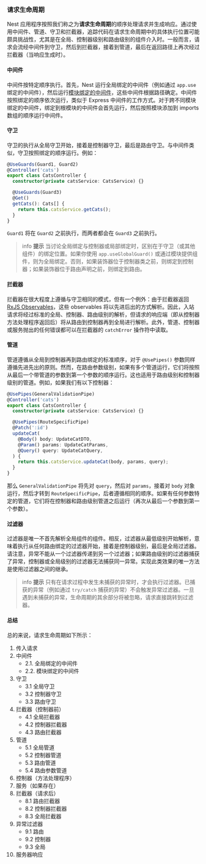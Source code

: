 ### 请求生命周期

Nest 应用程序按照我们称之为**请求生命周期**的顺序处理请求并生成响应。通过使用中间件、管道、守卫和拦截器，追踪代码在请求生命周期中的具体执行位置可能颇具挑战性，尤其是在全局、控制器级别和路由级别的组件介入时。一般而言，请求会流经中间件到守卫，然后到拦截器，接着到管道，最后在返回路径上再次经过拦截器（当响应生成时）。

#### 中间件

中间件按特定顺序执行。首先，Nest 运行全局绑定的中间件（例如通过 `app.use` 绑定的中间件），然后运行[模块绑定的中间件](/middleware)，这些中间件根据路径确定。中间件按照绑定的顺序依次运行，类似于 Express 中间件的工作方式。对于跨不同模块绑定的中间件，绑定到根模块的中间件会首先运行，然后按照模块添加到 imports 数组的顺序运行中间件。

#### 守卫

守卫的执行从全局守卫开始，接着是控制器守卫，最后是路由守卫。与中间件类似，守卫按照绑定的顺序运行。例如：

```typescript
@UseGuards(Guard1, Guard2)
@Controller('cats')
export class CatsController {
  constructor(private catsService: CatsService) {}

  @UseGuards(Guard3)
  @Get()
  getCats(): Cats[] {
    return this.catsService.getCats();
  }
}
```

`Guard1` 将在 `Guard2` 之前执行，而两者都会在 `Guard3` 之前执行。

> info **提示** 当讨论全局绑定与控制器或局部绑定时，区别在于守卫（或其他组件）的绑定位置。如果你使用 `app.useGlobalGuard()` 或通过模块提供组件，则为全局绑定。否则，如果装饰器位于控制器类之前，则绑定到控制器；如果装饰器位于路由声明之前，则绑定到路由。

#### 拦截器

拦截器在很大程度上遵循与守卫相同的模式，但有一个例外：由于拦截器返回 [RxJS Observables](https://github.com/ReactiveX/rxjs)，这些 observables 将以先进后出的方式解析。因此，入站请求将经过标准的全局、控制器、路由级别的解析，但请求的响应端（即从控制器方法处理程序返回后）将从路由到控制器再到全局进行解析。此外，管道、控制器或服务抛出的任何错误都可以在拦截器的 `catchError` 操作符中读取。

#### 管道

管道遵循从全局到控制器再到路由绑定的标准顺序，对于 `@UsePipes()` 参数同样遵循先进先出的原则。然而，在路由参数级别，如果有多个管道运行，它们将按照从最后一个带管道的参数到第一个参数的顺序运行。这也适用于路由级别和控制器级别的管道。例如，如果我们有以下控制器：

```typescript
@UsePipes(GeneralValidationPipe)
@Controller('cats')
export class CatsController {
  constructor(private catsService: CatsService) {}

  @UsePipes(RouteSpecificPipe)
  @Patch(':id')
  updateCat(
    @Body() body: UpdateCatDTO,
    @Param() params: UpdateCatParams,
    @Query() query: UpdateCatQuery,
  ) {
    return this.catsService.updateCat(body, params, query);
  }
}
```

那么 `GeneralValidationPipe` 将先对 `query`，然后对 `params`，接着对 `body` 对象运行，然后才转到 `RouteSpecificPipe`，后者遵循相同的顺序。如果有任何参数特定的管道，它们将在控制器和路由级别管道之后运行（再次从最后一个参数到第一个参数）。

#### 过滤器

过滤器是唯一不首先解析全局组件的组件。相反，过滤器从最低级别开始解析，意味着执行从任何路由绑定的过滤器开始，接着是控制器级别，最后是全局过滤器。请注意，异常不能从一个过滤器传递到另一个过滤器；如果路由级别的过滤器捕获了异常，控制器或全局级别的过滤器无法捕获同一异常。实现此类效果的唯一方法是使用过滤器之间的继承。

> info **提示** 只有在请求过程中发生未捕获的异常时，才会执行过滤器。已捕获的异常（例如通过 `try/catch` 捕获的异常）不会触发异常过滤器。一旦遇到未捕获的异常，生命周期的其余部分将被忽略，请求直接跳转到过滤器。

#### 总结

总的来说，请求生命周期如下所示：

1. 传入请求
2. 中间件
   - 2.1. 全局绑定的中间件
   - 2.2. 模块绑定的中间件
3. 守卫
   - 3.1 全局守卫
   - 3.2 控制器守卫
   - 3.3 路由守卫
4. 拦截器（控制器前）
   - 4.1 全局拦截器
   - 4.2 控制器拦截器
   - 4.3 路由拦截器
5. 管道
   - 5.1 全局管道
   - 5.2 控制器管道
   - 5.3 路由管道
   - 5.4 路由参数管道
6. 控制器（方法处理程序）
7. 服务（如果存在）
8. 拦截器（请求后）
   - 8.1 路由拦截器
   - 8.2 控制器拦截器
   - 8.3 全局拦截器
9. 异常过滤器
   - 9.1 路由
   - 9.2 控制器
   - 9.3 全局
10. 服务器响应